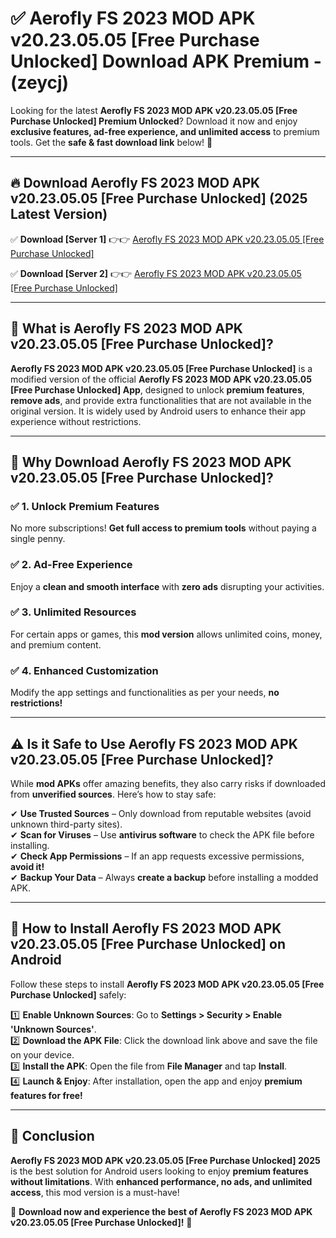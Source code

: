 
# ✅ Aerofly FS 2023 MOD APK v20.23.05.05 [Free Purchase Unlocked] Download APK Premium -  (zeycj) 

Looking for the latest **Aerofly FS 2023 MOD APK v20.23.05.05 [Free Purchase Unlocked] Premium Unlocked**? Download it now and enjoy **exclusive features, ad-free experience, and unlimited access** to premium tools. Get the **safe & fast download link** below! 🚀

---

## 🔥 Download Aerofly FS 2023 MOD APK v20.23.05.05 [Free Purchase Unlocked] (2025 Latest Version)

✅ **Download [Server 1]** 👉👉 [Aerofly FS 2023 MOD APK v20.23.05.05 [Free Purchase Unlocked] ](https://apkcomod.com?title=Aerofly_FS_2023_MOD_APK_v20.23.05.05_[Free_Purchase_Unlocked])  

✅ **Download [Server 2]** 👉👉 [Aerofly FS 2023 MOD APK v20.23.05.05 [Free Purchase Unlocked] ](https://apkcomod.com?title=Aerofly_FS_2023_MOD_APK_v20.23.05.05_[Free_Purchase_Unlocked])  


---

## 📌 What is Aerofly FS 2023 MOD APK v20.23.05.05 [Free Purchase Unlocked]?

**Aerofly FS 2023 MOD APK v20.23.05.05 [Free Purchase Unlocked]** is a modified version of the official **Aerofly FS 2023 MOD APK v20.23.05.05 [Free Purchase Unlocked] App**, designed to unlock **premium features**, **remove ads**, and provide extra functionalities that are not available in the original version. It is widely used by Android users to enhance their app experience without restrictions.

---

## 🌟 Why Download Aerofly FS 2023 MOD APK v20.23.05.05 [Free Purchase Unlocked]?

### ✅ 1. Unlock Premium Features
No more subscriptions! **Get full access to premium tools** without paying a single penny.

### ✅ 2. Ad-Free Experience
Enjoy a **clean and smooth interface** with **zero ads** disrupting your activities.

### ✅ 3. Unlimited Resources
For certain apps or games, this **mod version** allows unlimited coins, money, and premium content.

### ✅ 4. Enhanced Customization
Modify the app settings and functionalities as per your needs, **no restrictions!**

---

## ⚠️ Is it Safe to Use Aerofly FS 2023 MOD APK v20.23.05.05 [Free Purchase Unlocked]?

While **mod APKs** offer amazing benefits, they also carry risks if downloaded from **unverified sources**. Here’s how to stay safe:

✔ **Use Trusted Sources** – Only download from reputable websites (avoid unknown third-party sites).  
✔ **Scan for Viruses** – Use **antivirus software** to check the APK file before installing.  
✔ **Check App Permissions** – If an app requests excessive permissions, **avoid it!**  
✔ **Backup Your Data** – Always **create a backup** before installing a modded APK.

---

## 📲 How to Install Aerofly FS 2023 MOD APK v20.23.05.05 [Free Purchase Unlocked] on Android

Follow these steps to install **Aerofly FS 2023 MOD APK v20.23.05.05 [Free Purchase Unlocked]** safely:

1️⃣ **Enable Unknown Sources**: Go to **Settings > Security > Enable 'Unknown Sources'**.  
2️⃣ **Download the APK File**: Click the download link above and save the file on your device.  
3️⃣ **Install the APK**: Open the file from **File Manager** and tap **Install**.  
4️⃣ **Launch & Enjoy**: After installation, open the app and enjoy **premium features for free!**

---

## 🚀 Conclusion

**Aerofly FS 2023 MOD APK v20.23.05.05 [Free Purchase Unlocked] 2025** is the best solution for Android users looking to enjoy **premium features without limitations**. With **enhanced performance, no ads, and unlimited access**, this mod version is a must-have!

🔻 **Download now and experience the best of Aerofly FS 2023 MOD APK v20.23.05.05 [Free Purchase Unlocked]!** 🔻

